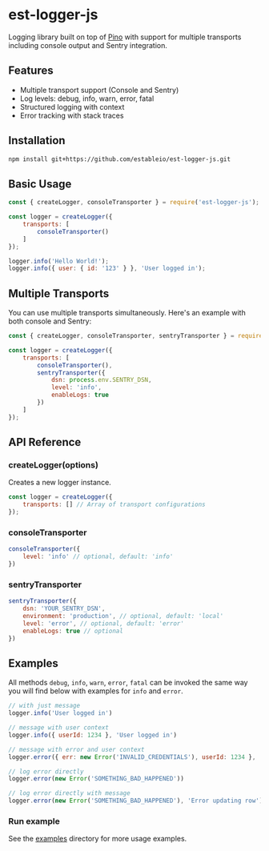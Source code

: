 # est-logger-js

Logging library built on top of [Pino](https://github.com/pinojs/pino) with support for multiple transports including console output and Sentry integration.

## Features

- Multiple transport support (Console and Sentry)
- Log levels: debug, info, warn, error, fatal
- Structured logging with context
- Error tracking with stack traces

## Installation

```bash
npm install git+https://github.com/estableio/est-logger-js.git
```

## Basic Usage

```js
const { createLogger, consoleTransporter } = require('est-logger-js');

const logger = createLogger({
    transports: [
        consoleTransporter()
    ]
});

logger.info('Hello World!');
logger.info({ user: { id: '123' } }, 'User logged in');
```

## Multiple Transports

You can use multiple transports simultaneously. Here's an example with both console and Sentry:

```js
const { createLogger, consoleTransporter, sentryTransporter } = require('est-logger-js');

const logger = createLogger({
    transports: [
        consoleTransporter(),
        sentryTransporter({
            dsn: process.env.SENTRY_DSN,
            level: 'info',
            enableLogs: true
        })
    ]
});
```

## API Reference

### createLogger(options)

Creates a new logger instance.

```js
const logger = createLogger({
    transports: [] // Array of transport configurations
});
```

### consoleTransporter
```js
consoleTransporter({
    level: 'info' // optional, default: 'info'
})
```

### sentryTransporter
```js
sentryTransporter({
    dsn: 'YOUR_SENTRY_DSN',
    environment: 'production', // optional, default: 'local'
    level: 'error', // optional, default: 'error'
    enableLogs: true // optional
})
```

## Examples
All methods `debug`, `info`, `warn`, `error`, `fatal` can be invoked the same way you will find below with examples for `info` and `error`.

```js
// with just message
logger.info('User logged in')
```

```js
// message with user context
logger.info({ userId: 1234 }, 'User logged in')
```

```js
// message with error and user context
logger.error({ err: new Error('INVALID_CREDENTIALS'), userId: 1234 }, 'User credentials are invalid')
```

```js
// log error directly
logger.error(new Error('SOMETHING_BAD_HAPPENED'))
```

```js
// log error directly with message
logger.error(new Error('SOMETHING_BAD_HAPPENED'), 'Error updating row')
```

### Run example
See the [examples](./examples) directory for more usage examples.
